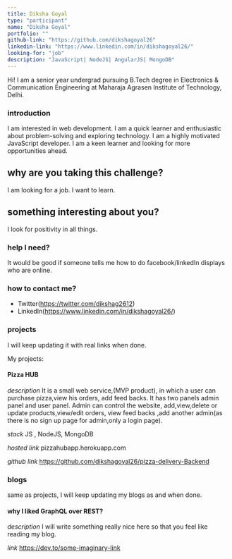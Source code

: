 ```yaml
---
title: Diksha Goyal
type: "participant"
name: "Diksha Goyal"
portfolio: ""
github-link: "https://github.com/dikshagoyal26"
linkedin-link: "https://www.linkedin.com/in/dikshagoyal26/"
looking-for: "job"
description: "JavaScript| NodeJS| AngularJS| MongoDB"
---
```


Hi! I am a senior year undergrad pursuing B.Tech degree in Electronics & Communication Engineering at Maharaja Agrasen Institute of Technology, Delhi.

### introduction

I am interested in web development. I am a quick learner and enthusiastic about problem-solving and exploring technology. I am a highly motivated JavaScript developer. I am a keen learner and looking for more opportunities ahead.

## why are you taking this challenge?

I am looking for a job.
I want to learn.

## something interesting about you?

I look for positivity in all things.

### help I need?

It would be good if someone tells me how to do facebook/linkedIn displays who are online.

### how to contact me?

- Twitter(https://twitter.com/dikshag2612)
- LinkedIn(https://www.linkedin.com/in/dikshagoyal26/)

### projects

I will keep updating it with real links when done.

My projects:

#### Pizza HUB

_description_ It is a small web service,(MVP product), in which a user can purchase pizza,view his orders, add feed backs. It has two panels admin panel and user panel. Admin can control the website, add,view,delete or update products,view/edit orders, view feed backs ,add another admin(as there is no sign up page for admin,only a login page).

_stack_ JS , NodeJS, MongoDB

_hosted link_ pizzahubapp.herokuapp.com

_github link_ https://github.com/dikshagoyal26/pizza-delivery-Backend

### blogs

same as projects, I will keep updating my blogs as and when done.

#### why I liked GraphQL over REST?

_description_ I will write something really nice here so that you feel like reading my blog.

_link_ https://dev.to/some-imaginary-link
